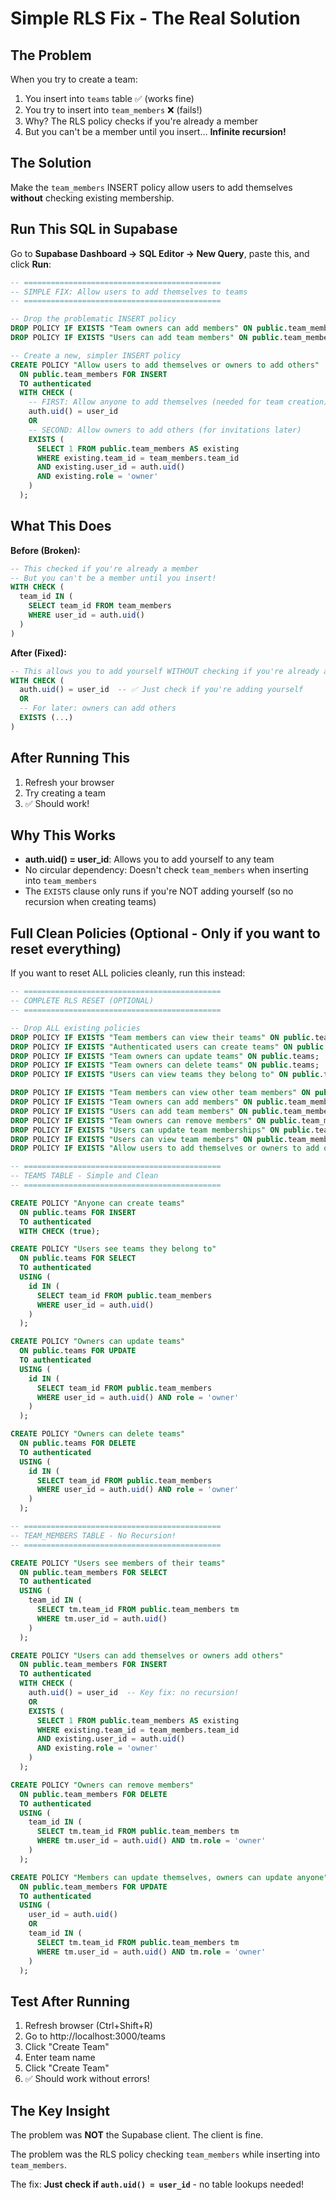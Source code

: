 # Simple RLS Fix - The Real Solution

## The Problem

When you try to create a team:
1. You insert into `teams` table ✅ (works fine)
2. You try to insert into `team_members` ❌ (fails!)
3. Why? The RLS policy checks if you're already a member
4. But you can't be a member until you insert... **Infinite recursion!**

## The Solution

Make the `team_members` INSERT policy allow users to add themselves **without** checking existing membership.

## Run This SQL in Supabase

Go to **Supabase Dashboard → SQL Editor → New Query**, paste this, and click **Run**:

```sql
-- ============================================
-- SIMPLE FIX: Allow users to add themselves to teams
-- ============================================

-- Drop the problematic INSERT policy
DROP POLICY IF EXISTS "Team owners can add members" ON public.team_members;
DROP POLICY IF EXISTS "Users can add team members" ON public.team_members;

-- Create a new, simpler INSERT policy
CREATE POLICY "Allow users to add themselves or owners to add others"
  ON public.team_members FOR INSERT
  TO authenticated
  WITH CHECK (
    -- FIRST: Allow anyone to add themselves (needed for team creation)
    auth.uid() = user_id
    OR
    -- SECOND: Allow owners to add others (for invitations later)
    EXISTS (
      SELECT 1 FROM public.team_members AS existing
      WHERE existing.team_id = team_members.team_id
      AND existing.user_id = auth.uid()
      AND existing.role = 'owner'
    )
  );
```

## What This Does

**Before (Broken):**
```sql
-- This checked if you're already a member
-- But you can't be a member until you insert!
WITH CHECK (
  team_id IN (
    SELECT team_id FROM team_members
    WHERE user_id = auth.uid()
  )
)
```

**After (Fixed):**
```sql
-- This allows you to add yourself WITHOUT checking if you're already a member
WITH CHECK (
  auth.uid() = user_id  -- ✅ Just check if you're adding yourself
  OR
  -- For later: owners can add others
  EXISTS (...)
)
```

## After Running This

1. Refresh your browser
2. Try creating a team
3. ✅ Should work!

## Why This Works

- **auth.uid() = user_id**: Allows you to add yourself to any team
- No circular dependency: Doesn't check `team_members` when inserting into `team_members`
- The `EXISTS` clause only runs if you're NOT adding yourself (so no recursion when creating teams)

## Full Clean Policies (Optional - Only if you want to reset everything)

If you want to reset ALL policies cleanly, run this instead:

```sql
-- ============================================
-- COMPLETE RLS RESET (OPTIONAL)
-- ============================================

-- Drop ALL existing policies
DROP POLICY IF EXISTS "Team members can view their teams" ON public.teams;
DROP POLICY IF EXISTS "Authenticated users can create teams" ON public.teams;
DROP POLICY IF EXISTS "Team owners can update teams" ON public.teams;
DROP POLICY IF EXISTS "Team owners can delete teams" ON public.teams;
DROP POLICY IF EXISTS "Users can view teams they belong to" ON public.teams;

DROP POLICY IF EXISTS "Team members can view other team members" ON public.team_members;
DROP POLICY IF EXISTS "Team owners can add members" ON public.team_members;
DROP POLICY IF EXISTS "Users can add team members" ON public.team_members;
DROP POLICY IF EXISTS "Team owners can remove members" ON public.team_members;
DROP POLICY IF EXISTS "Users can update team memberships" ON public.team_members;
DROP POLICY IF EXISTS "Users can view team members" ON public.team_members;
DROP POLICY IF EXISTS "Allow users to add themselves or owners to add others" ON public.team_members;

-- ============================================
-- TEAMS TABLE - Simple and Clean
-- ============================================

CREATE POLICY "Anyone can create teams"
  ON public.teams FOR INSERT
  TO authenticated
  WITH CHECK (true);

CREATE POLICY "Users see teams they belong to"
  ON public.teams FOR SELECT
  TO authenticated
  USING (
    id IN (
      SELECT team_id FROM public.team_members
      WHERE user_id = auth.uid()
    )
  );

CREATE POLICY "Owners can update teams"
  ON public.teams FOR UPDATE
  TO authenticated
  USING (
    id IN (
      SELECT team_id FROM public.team_members
      WHERE user_id = auth.uid() AND role = 'owner'
    )
  );

CREATE POLICY "Owners can delete teams"
  ON public.teams FOR DELETE
  TO authenticated
  USING (
    id IN (
      SELECT team_id FROM public.team_members
      WHERE user_id = auth.uid() AND role = 'owner'
    )
  );

-- ============================================
-- TEAM_MEMBERS TABLE - No Recursion!
-- ============================================

CREATE POLICY "Users see members of their teams"
  ON public.team_members FOR SELECT
  TO authenticated
  USING (
    team_id IN (
      SELECT tm.team_id FROM public.team_members tm
      WHERE tm.user_id = auth.uid()
    )
  );

CREATE POLICY "Users can add themselves or owners add others"
  ON public.team_members FOR INSERT
  TO authenticated
  WITH CHECK (
    auth.uid() = user_id  -- Key fix: no recursion!
    OR
    EXISTS (
      SELECT 1 FROM public.team_members AS existing
      WHERE existing.team_id = team_members.team_id
      AND existing.user_id = auth.uid()
      AND existing.role = 'owner'
    )
  );

CREATE POLICY "Owners can remove members"
  ON public.team_members FOR DELETE
  TO authenticated
  USING (
    team_id IN (
      SELECT tm.team_id FROM public.team_members tm
      WHERE tm.user_id = auth.uid() AND tm.role = 'owner'
    )
  );

CREATE POLICY "Members can update themselves, owners can update anyone"
  ON public.team_members FOR UPDATE
  TO authenticated
  USING (
    user_id = auth.uid()
    OR
    team_id IN (
      SELECT tm.team_id FROM public.team_members tm
      WHERE tm.user_id = auth.uid() AND tm.role = 'owner'
    )
  );
```

## Test After Running

1. Refresh browser (Ctrl+Shift+R)
2. Go to http://localhost:3000/teams
3. Click "Create Team"
4. Enter team name
5. Click "Create Team"
6. ✅ Should work without errors!

## The Key Insight

The problem was **NOT** the Supabase client. The client is fine.

The problem was the RLS policy checking `team_members` while inserting into `team_members`.

The fix: **Just check if `auth.uid() = user_id`** - no table lookups needed!
